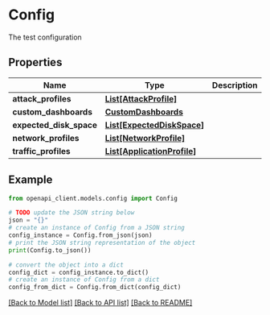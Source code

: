 # Config

The test configuration

## Properties

Name | Type | Description | Notes
------------ | ------------- | ------------- | -------------
**attack_profiles** | [**List[AttackProfile]**](AttackProfile.md) |  | 
**custom_dashboards** | [**CustomDashboards**](CustomDashboards.md) |  | 
**expected_disk_space** | [**List[ExpectedDiskSpace]**](ExpectedDiskSpace.md) |  | 
**network_profiles** | [**List[NetworkProfile]**](NetworkProfile.md) |  | 
**traffic_profiles** | [**List[ApplicationProfile]**](ApplicationProfile.md) |  | 

## Example

```python
from openapi_client.models.config import Config

# TODO update the JSON string below
json = "{}"
# create an instance of Config from a JSON string
config_instance = Config.from_json(json)
# print the JSON string representation of the object
print(Config.to_json())

# convert the object into a dict
config_dict = config_instance.to_dict()
# create an instance of Config from a dict
config_from_dict = Config.from_dict(config_dict)
```
[[Back to Model list]](../README.md#documentation-for-models) [[Back to API list]](../README.md#documentation-for-api-endpoints) [[Back to README]](../README.md)



